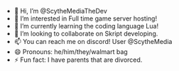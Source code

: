 - 👋 Hi, I’m @ScytheMediaTheDev
- 👀 I’m interested in Full time game server hosting!
- 🌱 I’m currently learning the coding language Lua!
- 💞️ I’m looking to collaborate on Skript developing.
- 📫 You can reach me on discord! User @ScytheMedia
- 😄 Pronouns: he/him/they/walmart bag
- ⚡ Fun fact: I have parents that are divorced.

<!---
ScytheMediaTheDev/ScytheMediaTheDev is a ✨ special ✨ repository because its `README.md` (this file) appears on your GitHub profile.
You can click the Preview link to take a look at your changes.
--->
